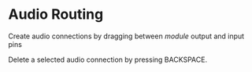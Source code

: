 # Audio Routing

Create audio connections by dragging between *module* output and input pins

Delete a selected audio connection by pressing BACKSPACE.
